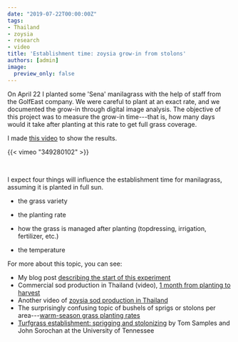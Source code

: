 ```yaml
---
date: "2019-07-22T00:00:00Z"
tags:
- Thailand
- zoysia
- research
- video
title: 'Establishment time: zoysia grow-in from stolons'
authors: [admin]
image:
  preview_only: false
---
```


On April 22 I planted some 'Sena' manilagrass with the help of staff from the GolfEast company. We were careful to plant at an exact rate, and we documented the grow-in through digital image analysis. The objective of this project was to measure the grow-in time---that is, how many days would it take after planting at this rate to get full grass coverage.

I made [this video](https://vimeo.com/micahwoods/sena) to show the results.

{{< vimeo "349280102" >}} 

<br>

I expect four things will influence the establishment time for manilagrass, assuming it is planted in full sun.

* the grass variety

* the planting rate

* how the grass is managed after planting (topdressing, irrigation, fertilizer, etc.)

* the temperature

For more about this topic, you can see:

* My blog post [describing the start of this experiment](https://www.asianturfgrass.com/2019-04-27-temperature-turfhacks-zoysia-birds/)
* Commercial sod production in Thailand (video), [1 month from planting to harvest](https://youtu.be/frUkAmBSKyg)
* Another video of [zoysia sod production in Thailand](https://youtu.be/1uLkfBb5II0)
* The surprisingly confusing topic of bushels of sprigs or stolons per area---[warm-season grass planting rates](https://www.asianturfgrass.com/2017-09-23-converting-to-bushels-per-area/)
* [Turfgrass establishment: sprigging and stolonizing](https://extension.tennessee.edu/publications/Documents/W160-D.pdf) by Tom Samples and John Sorochan at the University of Tennessee
